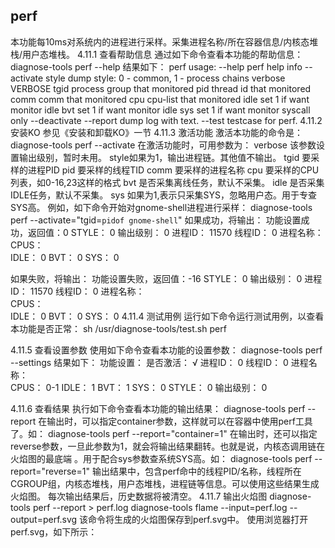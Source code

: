 ## perf
本功能每10ms对系统内的进程进行采样。采集进程名称/所在容器信息/内核态堆栈/用户态堆栈。
4.11.1	 查看帮助信息
通过如下命令查看本功能的帮助信息：
diagnose-tools perf --help
结果如下：
    perf usage:
        --help perf help info
        --activate
            style dump style: 0 - common, 1 - process chains
            verbose VERBOSE
            tgid process group that monitored
            pid thread id that monitored
            comm comm that monitored
            cpu cpu-list that monitored
            idle set 1 if want monitor idle
            bvt set 1 if want monitor idle
            sys set 1 if want monitor syscall only
        --deactivate
        --report dump log with text.
        --test testcase for perf.
4.11.2	 安装KO
参见《安装和卸载KO》一节
4.11.3	 激活功能
激活本功能的命令是：
diagnose-tools perf --activate
在激活功能时，可用参数为：
verbose 该参数设置输出级别，暂时未用。
style如果为1，输出进程链。其他值不输出。
 	tgid 要采样的进程PID
   	pid 要采样的线程TID
comm 要采样的进程名称
cpu 要采样的CPU列表，如0-16,23这样的格式
bvt 是否采集离线任务，默认不采集。
idle 是否采集IDLE任务，默认不采集。
sys 如果为1,表示只采集SYS，忽略用户态。用于专查SYS高。
例如，如下命令开始对gnome-shell进程进行采样：
diagnose-tools perf --activate="tgid=`pidof gnome-shell`"
如果成功，将输出：
功能设置成功，返回值：0
    STYLE：	0
    输出级别：	0
    进程ID：	11570
    线程ID：	0
    进程名称：	
    CPUS：	
    IDLE：	0
    BVT：	0
    SYS：	0

如果失败，将输出：
功能设置失败，返回值：-16
    STYLE：	0
    输出级别：	0
    进程ID：	11570
    线程ID：	0
    进程名称：	
    CPUS：	
    IDLE：	0
    BVT：	0
    SYS：	0
4.11.4	 测试用例
运行如下命令运行测试用例，以查看本功能是否正常：
sh /usr/diagnose-tools/test.sh perf

4.11.5	 查看设置参数
使用如下命令查看本功能的设置参数：
diagnose-tools perf --settings
结果如下：
功能设置：
    是否激活：	√
    进程ID：	0
    线程ID：	0
    进程名称：	
    CPUS：	0-1
    IDLE：	1
    BVT：	1
    SYS：	0
    STYLE：	0
    输出级别：	0

4.11.6	 查看结果
执行如下命令查看本功能的输出结果：
diagnose-tools perf --report
在输出时，可以指定container参数，这样就可以在容器中使用perf工具了。如：
diagnose-tools perf --report="container=1"
在输出时，还可以指定reverse参数，一旦此参数为1，就会将输出结果翻转。也就是说，内核态调用链在火焰图的最底端 。用于配合sys参数查系统SYS高。如：
diagnose-tools perf --report="reverse=1"
输出结果中，包含perf命中的线程PID/名称，线程所在CGROUP组，内核态堆栈，用户态堆栈，进程链等信息。可以使用这些结果生成火焰图。
每次输出结果后，历史数据将被清空。
4.11.7	 输出火焰图
diagnose-tools perf --report > perf.log
diagnose-tools flame --input=perf.log --output=perf.svg
该命令将生成的火焰图保存到perf.svg中。
使用浏览器打开perf.svg，如下所示：
 
